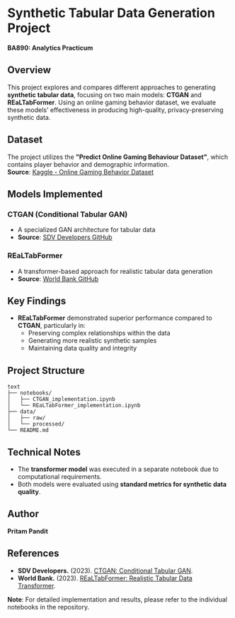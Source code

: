 # Synthetic Tabular Data Generation Project  
**BA890: Analytics Practicum**

## Overview
This project explores and compares different approaches to generating **synthetic tabular data**, focusing on two main models: **CTGAN** and **REaLTabFormer**. Using an online gaming behavior dataset, we evaluate these models' effectiveness in producing high-quality, privacy-preserving synthetic data.

## Dataset
The project utilizes the **"Predict Online Gaming Behaviour Dataset"**, which contains player behavior and demographic information.  
**Source**: [Kaggle - Online Gaming Behavior Dataset](https://www.kaggle.com)

## Models Implemented

### **CTGAN (Conditional Tabular GAN)**  
- A specialized GAN architecture for tabular data  
- **Source**: [SDV Developers GitHub](https://github.com/sdv-dev)

### **REaLTabFormer**  
- A transformer-based approach for realistic tabular data generation  
- **Source**: [World Bank GitHub](https://github.com/WorldBank)

## Key Findings
- **REaLTabFormer** demonstrated superior performance compared to **CTGAN**, particularly in:  
  - Preserving complex relationships within the data  
  - Generating more realistic synthetic samples  
  - Maintaining data quality and integrity  

## Project Structure
```plaintext
text
├── notebooks/
│   ├── CTGAN_implementation.ipynb
│   └── REaLTabFormer_implementation.ipynb
├── data/
│   ├── raw/
│   └── processed/
└── README.md
```
## Technical Notes
- The **transformer model** was executed in a separate notebook due to computational requirements.  
- Both models were evaluated using **standard metrics for synthetic data quality**.

## Author
**Pritam Pandit**

## References
- **SDV Developers.** (2023). [CTGAN: Conditional Tabular GAN](https://github.com/sdv-dev).  
- **World Bank.** (2023). [REaLTabFormer: Realistic Tabular Data Transformer](https://github.com/WorldBank).  

**Note**: For detailed implementation and results, please refer to the individual notebooks in the repository.

